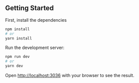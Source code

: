 ## Getting Started

First, install the dependencies

```bash
npm install
# or
yarn install
```

Run the development server:

```bash
npm run dev
# or
yarn dev
```

Open [http://localhost:3036](http://localhost:3000) with your browser to see the result.
